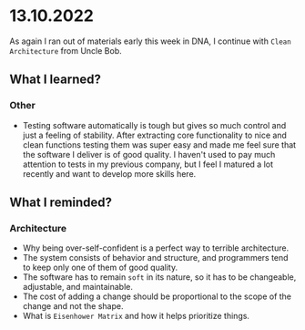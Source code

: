 # 13.10.2022

As again I ran out of materials early this week in DNA, I continue with `Clean Architecture` from Uncle Bob.

## What I learned?

### Other

- Testing software automatically is tough but gives so much control and just a feeling of stability. After extracting core functionality to nice and clean functions testing them was super easy and made me feel sure that the software I deliver is of good quality. I haven't used to pay much attention to tests in my previous company, but I feel I matured a lot recently and want to develop more skills here.

## What I reminded?

### Architecture

- Why being over-self-confident is a perfect way to terrible architecture.
- The system consists of behavior and structure, and programmers tend to keep only one of them of good quality.
- The software has to remain `soft` in its nature, so it has to be changeable, adjustable, and maintainable.
- The cost of adding a change should be proportional to the scope of the change and not the shape.
- What is `Eisenhower Matrix` and how it helps prioritize things.

